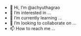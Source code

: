 - 👋 Hi, I’m @achyuthagrao
- 👀 I’m interested in ...
- 🌱 I’m currently learning ...
- 💞️ I’m looking to collaborate on ...
- 📫 How to reach me ...

<!---
achyuthagrao/achyuthagrao is a ✨ special ✨ repository because its `README.md` (this file) appears on your GitHub profile.
You can click the Preview link to take a look at your changes.
--->
